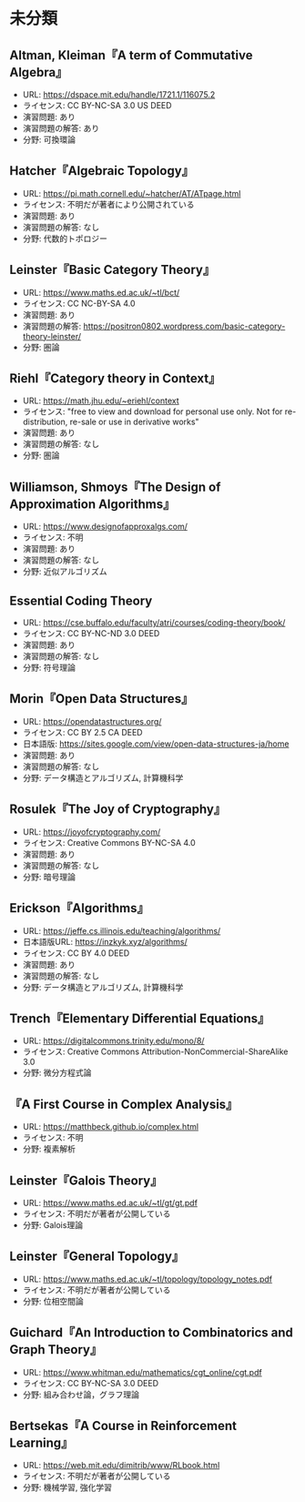 # 未分類

## Altman, Kleiman『A term of Commutative Algebra』

* URL: <https://dspace.mit.edu/handle/1721.1/116075.2>
* ライセンス: CC BY-NC-SA 3.0 US DEED
* 演習問題: あり
* 演習問題の解答: あり
* 分野: 可換環論

## Hatcher『Algebraic Topology』

* URL: <https://pi.math.cornell.edu/~hatcher/AT/ATpage.html>
* ライセンス: 不明だが著者により公開されている
* 演習問題: あり
* 演習問題の解答: なし
* 分野: 代数的トポロジー

## Leinster『Basic Category Theory』

* URL: <https://www.maths.ed.ac.uk/~tl/bct/>
* ライセンス: CC NC-BY-SA 4.0
* 演習問題: あり
* 演習問題の解答: <https://positron0802.wordpress.com/basic-category-theory-leinster/>
* 分野: 圏論

## Riehl『Category theory in Context』

* URL: <https://math.jhu.edu/~eriehl/context>
* ライセンス: "free to view and download for personal use only. Not for re-distribution, re-sale or use in derivative works"
* 演習問題: あり
* 演習問題の解答: なし
* 分野: 圏論

## Williamson, Shmoys『The Design of Approximation Algorithms』

* URL: <https://www.designofapproxalgs.com/>
* ライセンス: 不明
* 演習問題: あり
* 演習問題の解答: なし
* 分野: 近似アルゴリズム

## Essential Coding Theory

* URL: <https://cse.buffalo.edu/faculty/atri/courses/coding-theory/book/>
* ライセンス: CC BY-NC-ND 3.0 DEED
* 演習問題: あり
* 演習問題の解答: なし
* 分野: 符号理論

## Morin『Open Data Structures』

* URL: https://opendatastructures.org/
* ライセンス: CC BY 2.5 CA DEED
* 日本語版: <https://sites.google.com/view/open-data-structures-ja/home>
* 演習問題: あり
* 演習問題の解答: なし
* 分野: データ構造とアルゴリズム, 計算機科学

## Rosulek『The Joy of Cryptography』

* URL: <https://joyofcryptography.com/>
* ライセンス: Creative Commons BY-NC-SA 4.0
* 演習問題: あり
* 演習問題の解答: なし
* 分野: 暗号理論

## Erickson『Algorithms』

* URL: <https://jeffe.cs.illinois.edu/teaching/algorithms/>
* 日本語版URL: <https://inzkyk.xyz/algorithms/>
* ライセンス: CC BY 4.0 DEED
* 演習問題: あり
* 演習問題の解答: なし
* 分野: データ構造とアルゴリズム, 計算機科学

## Trench『Elementary Differential Equations』

* URL: <https://digitalcommons.trinity.edu/mono/8/>
* ライセンス: Creative Commons Attribution-NonCommercial-ShareAlike 3.0
* 分野: 微分方程式論

## 『A First Course in Complex Analysis』

* URL: <https://matthbeck.github.io/complex.html>
* ライセンス: 不明
* 分野: 複素解析

## Leinster『Galois Theory』

* URL: <https://www.maths.ed.ac.uk/~tl/gt/gt.pdf>
* ライセンス: 不明だが著者が公開している
* 分野: Galois理論

## Leinster『General Topology』

* URL: <https://www.maths.ed.ac.uk/~tl/topology/topology_notes.pdf>
* ライセンス: 不明だが著者が公開している
* 分野: 位相空間論

## Guichard『An Introduction to Combinatorics and Graph Theory』

* URL: <https://www.whitman.edu/mathematics/cgt_online/cgt.pdf>
* ライセンス: CC BY-NC-SA 3.0 DEED
* 分野: 組み合わせ論，グラフ理論

## Bertsekas『A Course in Reinforcement Learning』

* URL: <https://web.mit.edu/dimitrib/www/RLbook.html>
* ライセンス: 不明だが著者が公開している
* 分野: 機械学習, 強化学習